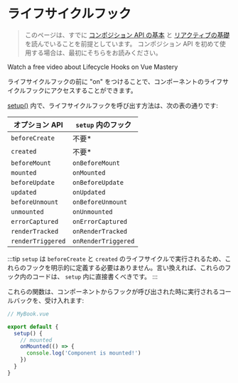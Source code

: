 # ライフサイクルフック

> このページは、すでに [コンポジション API の基本](composition-api-introduction.html) と [リアクティブの基礎](reactivity-fundamentals.html) を読んでいることを前提としています。 コンポジション API を初めて使用する場合は、最初にそちらをお読みください。

<VideoLesson href="https://www.vuemastery.com/courses/vue-3-essentials/lifecycle-hooks" title="Learn about how Lifecycle Hooks work with Vue Mastery">Watch a free video about Lifecycle Hooks on Vue Mastery</VideoLesson>

ライフサイクルフックの前に "on" をつけることで、コンポーネントのライフサイクルフックにアクセスすることができます。

[setup()](composition-api-setup.html) 内で、ライフサイクルフックを呼び出す方法は、次の表の通りです:


| オプション API      | `setup` 内のフック          |
| ----------------- | -------------------------- |
| `beforeCreate`    | 不要\*               |
| `created`         | 不要\*               |
| `beforeMount`     | `onBeforeMount`            |
| `mounted`         | `onMounted`                |
| `beforeUpdate`    | `onBeforeUpdate`           |
| `updated`         | `onUpdated`                |
| `beforeUnmount`   | `onBeforeUnmount`          |
| `unmounted`       | `onUnmounted`              |
| `errorCaptured`   | `onErrorCaptured`          |
| `renderTracked`   | `onRenderTracked`          |
| `renderTriggered` | `onRenderTriggered`        |

:::tip
`setup` は `beforeCreate` と `created` のライフサイクルで実行されるため、これらのフックを明示的に定義する必要はありません。言い換えれば、これらのフック内のコードは、 `setup` 内に直接書くべきです。
:::

これらの関数は、コンポーネントからフックが呼び出された時に実行されるコールバックを、受け入れます:

```js
// MyBook.vue

export default {
  setup() {
    // mounted
    onMounted(() => {
      console.log('Component is mounted!')
    })
  }
}
```
